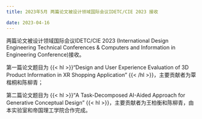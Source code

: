 ```yaml
---
title: 2023年5月 两篇论文被设计领域国际会议IDETC/CIE 2023 接收

date: 2023-04-16
---
```



<!--more-->

两篇论文被设计领域国际会议IDETC/CIE 2023 (International Design Engineering Technical Conferences & Computers and Information in Engineering Conference)接收。

第一篇论文题目为 {{< hl >}}“Design and User Experience Evaluation of 3D Product Information in XR Shopping Application” {{< /hl >}}，主要贡献者为覃楷桐和陈柳青；

第二篇论文题目为 {{< hl >}}“A Task-Decomposed AI-Aided Approach for Generative Conceptual Design” {{< hl >}}，主要贡献者为王柏衡和陈柳青，由本实验室和帝国理工学院合作完成。